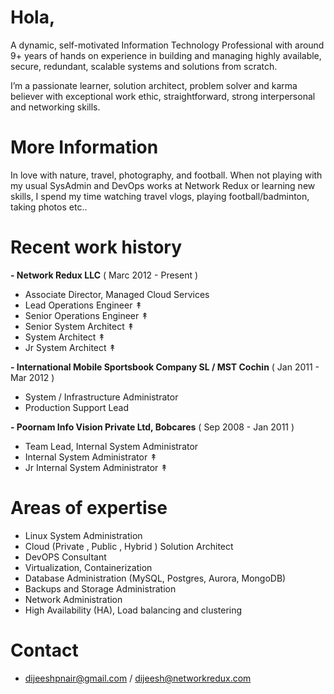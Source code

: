 # Hola,

A dynamic, self-motivated Information Technology Professional with around 9+ years of hands on experience in building and managing highly available, secure, redundant, scalable systems and solutions from scratch.

I’m a passionate learner, solution architect, problem solver and karma believer with exceptional work ethic, straightforward, strong interpersonal and networking skills.


# More Information
In love with nature, travel, photography, and football. When not playing with my usual SysAdmin and DevOps works at Network Redux or learning new skills, I spend my time watching travel vlogs, playing football/badminton, taking photos etc..


# Recent work history

**- Network Redux LLC**  ( Marc 2012 - Present )

  - Associate Director, Managed Cloud Services
  - Lead Operations Engineer ↟
  - Senior Operations Engineer ↟
  - Senior System Architect ↟
  - System Architect ↟
  - Jr System Architect ↟

**- International Mobile Sportsbook Company SL / MST Cochin** ( Jan 2011 - Mar 2012 )

  - System / Infrastructure Administrator
  - Production Support Lead

**- Poornam Info Vision Private Ltd, Bobcares** ( Sep 2008 - Jan 2011 )

  - Team Lead, Internal System Administrator
  - Internal System Administrator ↟
  - Jr Internal System Administrator ↟



# Areas of expertise

- Linux System Administration
- Cloud (Private , Public , Hybrid ) Solution Architect
- DevOPS Consultant
- Virtualization, Containerization
- Database Administration (MySQL, Postgres, Aurora, MongoDB)
- Backups and Storage Administration
- Network Administration
- High Availability (HA), Load balancing and clustering


# Contact

- dijeeshpnair@gmail.com / dijeesh@networkredux.com
